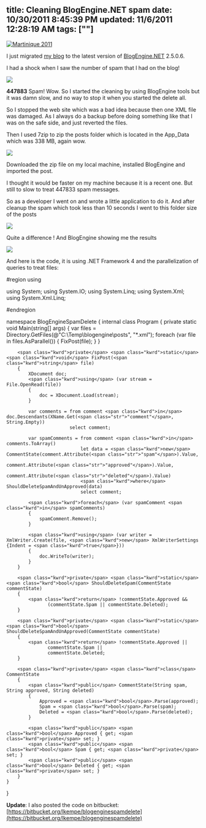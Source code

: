 title: Cleaning BlogEngine.NET spam
date: 10/30/2011 8:45:39 PM
updated: 11/6/2011 12:28:19 AM
tags: [""]
---
[![Martinique 2011](http://farm6.static.flickr.com/5136/5561350588_1d52c313f9_m.jpg)](http://www.flickr.com/photos/laurentkempe/5561350588/ "Martinique 2011 by Laurent Kempé, on Flickr")

I just migrated [my blog](http://http://www.laurentkempe.com/) to the latest version of [BlogEngine.NET](http://www.dotnetblogengine.net/) 2.5.0.6.

I had a shock when I saw the number of spam that I had on the blog! 

![](http://farm7.static.flickr.com/6225/6294439936_9e93d8ce72_o.png)

**447883** Spam! Wow. So I started the cleaning by using BlogEngine tools but it was damn slow, and no way to stop it when you started the delete all.

So I stopped the web site which was a bad idea because then one XML file was damaged. As I always do a backup before doing something like that I was on the safe side, and just reverted the files.

Then I used 7zip to zip the posts folder which is located in the App_Data which was 338 MB, again wow.

![](http://farm7.static.flickr.com/6112/6293933845_b413086a55_o.png)

Downloaded the zip file on my local machine, installed BlogEngine and imported the post.

I thought it would be faster on my machine because it is a recent one. But still to slow to treat 447833 spam messages.

So as a developer I went on and wrote a little application to do it. And after cleanup the spam which took less than 10 seconds I went to this folder size of the posts

![](http://farm7.static.flickr.com/6211/6294464822_9a3587d1da_o.png)

Quite a difference ! And BlogEngine showing me the results

![](http://farm7.static.flickr.com/6104/6294472166_5fcb56ab90_o.png)

And here is the code, it is using .NET Framework 4 and the parallelization of queries to treat files:

<span class="preproc">#region</span> <span class="kwrd">using</span>

<span class="kwrd">using</span> System;
<span class="kwrd">using</span> System.IO;
<span class="kwrd">using</span> System.Linq;
<span class="kwrd">using</span> System.Xml;
<span class="kwrd">using</span> System.Xml.Linq;

<span class="preproc">#endregion</span>

<span class="kwrd">namespace</span> BlogEngineSpamDelete
{
    <span class="kwrd">internal</span> <span class="kwrd">class</span> Program
    {
        <span class="kwrd">private</span> <span class="kwrd">static</span> <span class="kwrd">void</span> Main(<span class="kwrd">string</span>[] args)
        {
            var files = Directory.GetFiles(<span class="str">@"C:\Temp\blogengine\posts"</span>, <span class="str">"*.xml"</span>);
            <span class="kwrd">foreach</span> (var file <span class="kwrd">in</span> files.AsParallel())
            {
                FixPost(file);
            }
        }

        <span class="kwrd">private</span> <span class="kwrd">static</span> <span class="kwrd">void</span> FixPost(<span class="kwrd">string</span> file)
        {
            XDocument doc;
            <span class="kwrd">using</span> (var stream = File.OpenRead(file))
            {
                doc = XDocument.Load(stream);
            }

            var comments = from comment <span class="kwrd">in</span> doc.Descendants(XName.Get(<span class="str">"comment"</span>, String.Empty))
                           select comment;

            var spamComments = from comment <span class="kwrd">in</span> comments.ToArray()
                               let data = <span class="kwrd">new</span> CommentState(comment.Attribute(<span class="str">"spam"</span>).Value,
                                                           comment.Attribute(<span class="str">"approved"</span>).Value,
                                                           comment.Attribute(<span class="str">"deleted"</span>).Value) 
                               <span class="kwrd">where</span> ShouldDeleteSpamAndUnApproved(data)
                               select comment;

            <span class="kwrd">foreach</span> (var spamComment <span class="kwrd">in</span> spamComments)
            {
                spamComment.Remove();
            }

            <span class="kwrd">using</span> (var writer = XmlWriter.Create(file, <span class="kwrd">new</span> XmlWriterSettings {Indent = <span class="kwrd">true</span>}))
            {
                doc.WriteTo(writer);
            }
        }

        <span class="kwrd">private</span> <span class="kwrd">static</span> <span class="kwrd">bool</span> ShouldDeleteSpam(CommentState commentState)
        {
            <span class="kwrd">return</span> !commentState.Approved && 
                   (commentState.Spam || commentState.Deleted);
        }
        
        <span class="kwrd">private</span> <span class="kwrd">static</span> <span class="kwrd">bool</span> ShouldDeleteSpamAndUnApproved(CommentState commentState)
        {
            <span class="kwrd">return</span> !commentState.Approved || 
                   commentState.Spam ||
                   commentState.Deleted;
        }

        <span class="kwrd">private</span> <span class="kwrd">class</span> CommentState
        {
            <span class="kwrd">public</span> CommentState(String spam, String approved, String deleted)
            {
                Approved = <span class="kwrd">bool</span>.Parse(approved);
                Spam = <span class="kwrd">bool</span>.Parse(spam);
                Deleted = <span class="kwrd">bool</span>.Parse(deleted);
            }

            <span class="kwrd">public</span> <span class="kwrd">bool</span> Approved { get; <span class="kwrd">private</span> set; }
            <span class="kwrd">public</span> <span class="kwrd">bool</span> Spam { get; <span class="kwrd">private</span> set; }
            <span class="kwrd">public</span> <span class="kwrd">bool</span> Deleted { get; <span class="kwrd">private</span> set; }
        }
    }
}

<style type="text/css">




.csharpcode, .csharpcode pre
{
	font-size: small;
	color: black;
	font-family: consolas, "Courier New", courier, monospace;
	background-color: #ffffff;
	/*white-space: pre;*/
}
.csharpcode pre { margin: 0em; }
.csharpcode .rem { color: #008000; }
.csharpcode .kwrd { color: #0000ff; }
.csharpcode .str { color: #006080; }
.csharpcode .op { color: #0000c0; }
.csharpcode .preproc { color: #cc6633; }
.csharpcode .asp { background-color: #ffff00; }
.csharpcode .html { color: #800000; }
.csharpcode .attr { color: #ff0000; }
.csharpcode .alt 
{
	background-color: #f4f4f4;
	width: 100%;
	margin: 0em;
}
.csharpcode .lnum { color: #606060; }</style>



**Update**: I also posted the code on bitbucket: [https://bitbucket.org/lkempe/blogenginespamdelete](https://bitbucket.org/lkempe/blogenginespamdelete)
